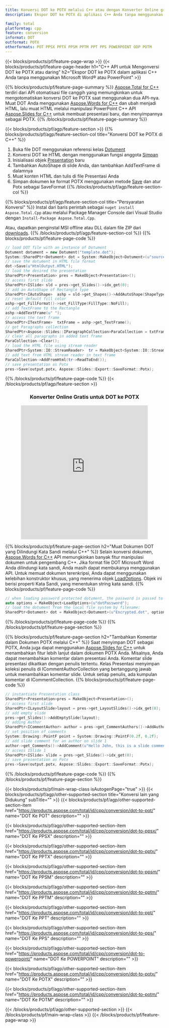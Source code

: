 ```yaml
---
title: Konversi DOT ke POTX melalui C++ atau dengan Konverter Online gratis
description: Ekspor DOT ke POTX di aplikasi C++ Anda tanpa menggunakan Microsoft Word dari PowerPoint atau daring. Uji konverter online POT ke CSV gratis dengan cepat sebelum mengintegrasikan kode.

family: total
platformtag: cpp
feature: conversion
informat: DOT
outformat: POTX
otherformats: POT PPSX PPTX PPSM PPTM PPT PPS POWERPOINT ODP POTM
---
```

{{< blocks/products/pf/feature-page-wrap >}}
{{< blocks/products/pf/feature-page-header h1="C++ API untuk Mengonversi DOT ke POTX atau daring" h2="Ekspor DOT ke POTX dalam aplikasi C++ Anda tanpa menggunakan Microsoft Word&reg; atau PowerPoint" >}}

{{% blocks/products/pf/feature-page-summary %}}
[Aspose.Total for C++](https://products.aspose.com/total/cpp/) terdiri dari API otomatisasi file canggih yang memungkinkan untuk mengotomatiskan konversi DOT ke POTX saat menggunakan dua API-nya. Muat DOT Anda menggunakan [Aspose.Words for C++](https://products.aspose.com/words/cpp/) dan ubah menjadi HTML, lalu muat HTML melalui manipulasi PowerPoint C++ API [Aspose.Slides for C++](https://products.aspose.com/slides/cpp/) untuk membuat presentasi baru, dan menyimpannya sebagai POTX. 
{{% /blocks/products/pf/feature-page-summary  %}}

{{< blocks/products/pf/agp/feature-section >}}
{{% blocks/products/pf/agp/feature-section-col title="Konversi DOT ke POTX di C++" %}}
1. Buka file DOT menggunakan referensi kelas [Dotument](https://reference.aspose.com/words/cpp/class/aspose.words.dotument)
2. Konversi DOT ke HTML dengan menggunakan fungsi anggota [Simpan](https://reference.aspose.com/words/cpp/class/aspose.words.dotument#save_stdbasicostream_saveoptions)
3. Inisialisasi objek [Presentation](https://reference.aspose.com/slides/cpp/class/aspose.slides.presentation) baru
4. Tambahkan AutoShape di slide Anda, dan tambahkan AddTextFrame di dalamnya
5. Muat konten HTML dan tulis di file Presentasi Anda
6. Simpan dokumen ke format POTX menggunakan metode [Save](https://reference.aspose.com/slides/cpp/class/aspose.slides.presentation#afcd59ec697bf05c10f78c3869de2ec9e) dan atur Potx sebagai SaveFormat
{{% /blocks/products/pf/agp/feature-section-col %}}

{{% blocks/products/pf/agp/feature-section-col title="Persyaratan Konversi" %}}
Instal dari baris perintah sebagai ```nuget install Aspose.Total.Cpp``` atau melalui Package Manager Console dari Visual Studio dengan ```Install-Package Aspose.Total.Cpp```.

Atau, dapatkan penginstal MSI offline atau DLL dalam file ZIP dari [downloads](https://releases.aspose.com/total/cpp).
{{% /blocks/products/pf/agp/feature-section-col %}}
{{% blocks/products/pf/feature-page-code %}}

```cpp
// load DOT file with an instance of Dotument
Dotument dotument = new Dotument("template.dot");
System::SharedPtr<Dotument> dot = System::MakeObject<Dotument>(u"sourceFile.dot");
// save the dotument in HTML file format
dot->Save(u"HtmlOutput.HTML");
// load the desired the presentation
SharedPtr<Presentation> pres = MakeObject<Presentation>();
// access first slide
SharedPtr<ISlide> sld = pres->get_Slides()->idx_get(0);
// add an AutoShape of Rectangle type
SharedPtr<IAutoShape>  ashp = sld->get_Shapes()->AddAutoShape(ShapeType::Rectangle, 10, 10, 700, 500);
// reset default fill color
ashp->get_FillFormat()->set_FillType(FillType::NoFill);
// add TextFrame to the Rectangle
ashp->AddTextFrame(u" ");
// access the text frame
SharedPtr<ITextFrame>  txtFrame = ashp->get_TextFrame();
// get Paragraphs collection
SharedPtr<Aspose::Slides::IParagraphCollection>ParaCollection = txtFrame->get_Paragraphs();
// clear all paragraphs in added text frame
ParaCollection->Clear();
// load the HTML file using stream reader
SharedPtr<System::IO::StreamReader>  tr = MakeObject<System::IO::StreamReader>(HtmlOutput.HTML);
// add text from HTML stream reader in text frame
ParaCollection->AddFromHtml(tr->ReadToEnd());
// save presentation as Potx
pres->Save(output.potx, Aspose::Slides::Export::SaveFormat::Potx);                  
```


{{% /blocks/products/pf/feature-page-code %}}
{{< /blocks/products/pf/agp/feature-section >}}
<div class="container-fluid agp-content bg-white aboutfile box-1 vh100 section nopbtm">
<div class=container>
<div class=row>
<div class="demobox tc col-md-12 padding-0" align="center">

<h3>Konverter Online Gratis untuk DOT ke POTX</h3>

<iframe style="border: none; height: 426px;" scrolling="no" src="https://total-conversion-app-65z5r2lp.qa.k8s.dynabic.com/?to=potx&from=dot" id="child-iframe" width="80%"></iframe>

</div></div>
</div></div>

{{% blocks/products/pf/feature-page-section  h2="Muat Dokumen DOT yang Dilindungi Kata Sandi melalui C++" %}}
Selain konversi dokumen, [Aspose.Words for C++](https://products.aspose.com/words/cpp/) API memungkinkan banyak fitur manipulasi dokumen untuk pengembang C++. Jika format file DOT Microsoft Word Anda dilindungi kata sandi, Anda masih dapat membukanya menggunakan API. Untuk memuat dokumen terenkripsi, Anda dapat menggunakan kelebihan konstruktor khusus, yang menerima objek [LoadOptions](https://reference.aspose.com/words/cpp/class/aspose.words.loading.load_options). Objek ini berisi properti Kata Sandi, yang menentukan string kata sandi.
{{% blocks/products/pf/feature-page-code %}}

```cpp
// when loading password protected dotument, the password is passed to the dotument's constructor using a LoadOptions object.
auto options = MakeObject<LoadOptions>(u"dotPassword");
// load the dotument from the local file system by filename:
SharedPtr<Dotument> dot = MakeObject<Dotument>(u"Encrypted.dot", options);
```

{{% /blocks/products/pf/feature-page-code  %}}
{{% /blocks/products/pf/feature-page-section %}}

{{% blocks/products/pf/feature-page-section  h2="Tambahkan Komentar dalam Dokumen POTX melalui C++" %}}
Saat menyimpan DOT sebagai POTX, Anda juga dapat menggunakan [Aspose.Slides for C++](https://products.aspose.com/slides/cpp/) untuk menambahkan fitur lebih lanjut dalam dokumen POTX Anda. Misalnya, Anda dapat menambahkan komentar dalam presentasi Anda. Komentar slide presentasi dikaitkan dengan penulis tertentu. Kelas Presentasi menyimpan koleksi penulis di ICommentAuthorCollection yang bertanggung jawab untuk menambahkan komentar slide. Untuk setiap penulis, ada kumpulan komentar di ICommentCollection.
{{% blocks/products/pf/feature-page-code %}}

```cpp
// instantiate Presentation class
SharedPtr<Presentation>pres = MakeObject<Presentation>();
// access first slide
SharedPtr<ILayoutSlide>layout = pres->get_LayoutSlides()->idx_get(0);
// add empty slide
pres->get_Slides()->AddEmptySlide(layout);
// adding Author
SharedPtr<ICommentAuthor> author = pres->get_CommentAuthors()->AddAuthor(u"John Doe", u"MF");
// set position of comments
System::Drawing::PointF point = System::Drawing::PointF(0.2f, 0.2f);
// add slide comment for an author on slide 1
author->get_Comments()->AddComment(u"Hello John, this is a slide comment", pres->get_Slides()->idx_get(1), point, DateTime::get_Now());
// access ISlide 1
SharedPtr<ISlide> slide = pres->get_Slides()->idx_get(0);
// save presentation as Potx
pres->Save(output.potx, Aspose::Slides::Export::SaveFormat::Potx);  
```

{{% /blocks/products/pf/feature-page-code  %}}
{{% /blocks/products/pf/feature-page-section %}}

{{< blocks/products/pf/main-wrap-class isAutogenPage="true" >}}
{{< blocks/products/pf/agp/other-supported-section title="Konversi lain yang Didukung" subTitle="" >}}
{{< blocks/products/pf/agp/other-supported-section-item href="https://products.aspose.com/total/id/cpp/conversion/dot-to-pot/" name="DOT Ke POT" description="" >}}

{{< blocks/products/pf/agp/other-supported-section-item href="https://products.aspose.com/total/id/cpp/conversion/dot-to-ppsx/" name="DOT Ke PPSX" description="" >}}

{{< blocks/products/pf/agp/other-supported-section-item href="https://products.aspose.com/total/id/cpp/conversion/dot-to-pptx/" name="DOT Ke PPTX" description="" >}}

{{< blocks/products/pf/agp/other-supported-section-item href="https://products.aspose.com/total/id/cpp/conversion/dot-to-ppsm/" name="DOT Ke PPSM" description="" >}}

{{< blocks/products/pf/agp/other-supported-section-item href="https://products.aspose.com/total/id/cpp/conversion/dot-to-pptm/" name="DOT Ke PPTM" description="" >}}

{{< blocks/products/pf/agp/other-supported-section-item href="https://products.aspose.com/total/id/cpp/conversion/dot-to-ppt/" name="DOT Ke PPT" description="" >}}

{{< blocks/products/pf/agp/other-supported-section-item href="https://products.aspose.com/total/id/cpp/conversion/dot-to-pps/" name="DOT Ke PPS" description="" >}}

{{< blocks/products/pf/agp/other-supported-section-item href="https://products.aspose.com/total/id/cpp/conversion/dot-to-powerpoint/" name="DOT Ke POWERPOINT" description="" >}}

{{< blocks/products/pf/agp/other-supported-section-item href="https://products.aspose.com/total/id/cpp/conversion/dot-to-potx/" name="DOT Ke POTX" description="" >}}

{{< blocks/products/pf/agp/other-supported-section-item href="https://products.aspose.com/total/id/cpp/conversion/dot-to-potm/" name="DOT Ke POTM" description="" >}}


{{< /blocks/products/pf/agp/other-supported-section >}}
{{< /blocks/products/pf/main-wrap-class >}}
{{< /blocks/products/pf/feature-page-wrap >}}